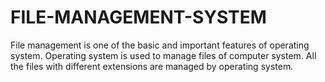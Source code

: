 # FILE-MANAGEMENT-SYSTEM
File management is one of the basic and important features of operating system. Operating system is used to manage files of computer system. All the files with different extensions are managed by operating system.
